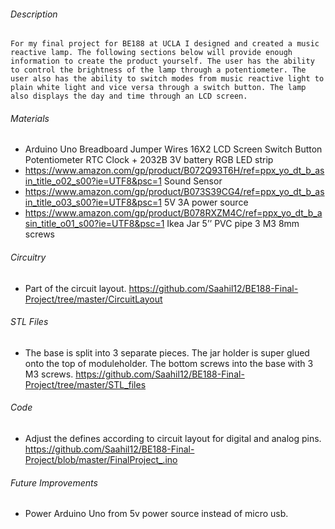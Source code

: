 ###### Description 
	For my final project for BE188 at UCLA I designed and created a music reactive lamp. The following sections below will provide enough information to create the product yourself. The user has the ability to control the brightness of the lamp through a potentiometer. The user also has the ability to switch modes from music reactive light to plain white light and vice versa through a switch button. The lamp also displays the day and time through an LCD screen.  

###### Materials
-
	Arduino Uno
	Breadboard
	Jumper Wires
	16X2 LCD Screen
	Switch Button
	Potentiometer
	RTC Clock + 2032B 3V battery
	RGB LED strip 
-	https://www.amazon.com/gp/product/B072Q93T6H/ref=ppx_yo_dt_b_asin_title_o02_s00?ie=UTF8&psc=1
Sound Sensor
-	https://www.amazon.com/gp/product/B073S39CG4/ref=ppx_yo_dt_b_asin_title_o03_s00?ie=UTF8&psc=1
5V 3A power source 
-	https://www.amazon.com/gp/product/B078RXZM4C/ref=ppx_yo_dt_b_asin_title_o01_s00?ie=UTF8&psc=1
Ikea Jar
5’’ PVC pipe
3 M3 8mm screws

###### Circuitry
-
	Part of the circuit layout. 
	https://github.com/Saahil12/BE188-Final-Project/tree/master/CircuitLayout
	
###### STL Files
-
	The base is split into 3 separate pieces. The jar holder is super glued onto the top of moduleholder. The bottom screws into the base with 3 M3 screws. 
	https://github.com/Saahil12/BE188-Final-Project/tree/master/STL_files

###### Code
-
 	Adjust the defines according to circuit layout for digital and analog pins. 
	https://github.com/Saahil12/BE188-Final-Project/blob/master/FinalProject_.ino
	
###### Future Improvements 
-	Power Arduino Uno from 5v power source instead of micro usb.


